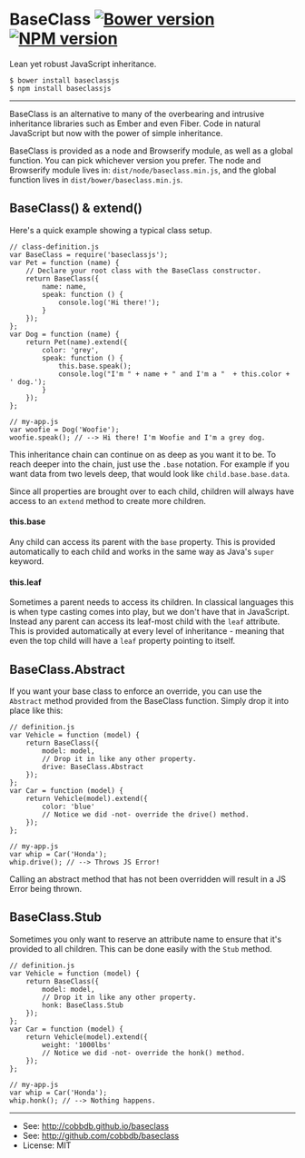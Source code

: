 # BaseClass [![Bower version](https://badge.fury.io/bo/baseclass.svg)](http://badge.fury.io/bo/baseclass) [![NPM version](https://badge.fury.io/js/baseclassjs.svg)](http://badge.fury.io/js/baseclassjs)

Lean yet robust JavaScript inheritance.

    $ bower install baseclassjs
    $ npm install baseclassjs

-------------
BaseClass is an alternative to many of the overbearing and intrusive inheritance libraries
such as Ember and even Fiber. Code in natural JavaScript but now with the power of simple
inheritance.

BaseClass is provided as a node and Browserify module, as well as a global function. You can
pick whichever version you prefer. The node and Browserify module lives in:
`dist/node/baseclass.min.js`, and the global function lives in `dist/bower/baseclass.min.js`.

## BaseClass() & extend()
Here's a quick example showing a typical class setup.

    // class-definition.js
    var BaseClass = require('baseclassjs');
    var Pet = function (name) {
        // Declare your root class with the BaseClass constructor.
        return BaseClass({
            name: name,
            speak: function () {
                console.log('Hi there!');
            }
        });
    };
    var Dog = function (name) {
        return Pet(name).extend({
            color: 'grey',
            speak: function () {
                this.base.speak();
                console.log("I'm " + name + " and I'm a "  + this.color + ' dog.');
            }
        });
    };

    // my-app.js
    var woofie = Dog('Woofie');
    woofie.speak(); // --> Hi there! I'm Woofie and I'm a grey dog.

This inheritance chain can continue on as deep as you want it to be. To reach deeper into the
chain, just use the `.base` notation. For example if you want data from two levels deep, that
would look like `child.base.base.data`.

Since all properties are brought over to each child, children will always have access to an `extend`
method to create more children.

#### this.base
Any child can access its parent with the `base` property. This is provided automatically to
each child and works in the same way as Java's `super` keyword.

#### this.leaf
Sometimes a parent needs to access its children. In classical languages this is when type
casting comes into play, but we don't have that in JavaScript. Instead any parent can
access its leaf-most child with the `leaf` attribute. This is provided automatically at
every level of inheritance - meaning that even the top child will have a `leaf`
property pointing to itself.

## BaseClass.Abstract
If you want your base class to enforce an override, you can use the `Abstract` method provided
from the BaseClass function. Simply drop it into place like this:

    // definition.js
    var Vehicle = function (model) {
        return BaseClass({
            model: model,
            // Drop it in like any other property.
            drive: BaseClass.Abstract
        });
    };
    var Car = function (model) {
        return Vehicle(model).extend({
            color: 'blue'
            // Notice we did -not- override the drive() method.
        });
    };

    // my-app.js
    var whip = Car('Honda');
    whip.drive(); // --> Throws JS Error!

Calling an abstract method that has not been overridden will result in a JS Error being thrown.

## BaseClass.Stub
Sometimes you only want to reserve an attribute name to ensure that it's provided to all children.
This can be done easily with the `Stub` method.

    // definition.js
    var Vehicle = function (model) {
        return BaseClass({
            model: model,
            // Drop it in like any other property.
            honk: BaseClass.Stub
        });
    };
    var Car = function (model) {
        return Vehicle(model).extend({
            weight: '1000lbs'
            // Notice we did -not- override the honk() method.
        });
    };

    // my-app.js
    var whip = Car('Honda');
    whip.honk(); // --> Nothing happens.

---------
* See: http://cobbdb.github.io/baseclass
* See: http://github.com/cobbdb/baseclass
* License: MIT
